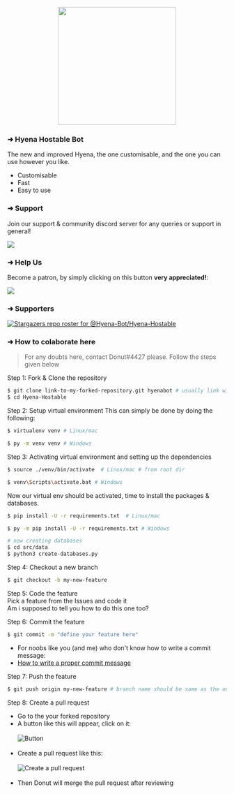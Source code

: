 <p align="center">
    <img src="https://i.ibb.co/8Ktgg0t/hyena-simple-golden.png" width="270" height="270"/>
</p>

### ➜ Hyena Hostable Bot

The new and improved Hyena, the one customisable, and the one you can use however you like. 

- Customisable
- Fast
- Easy to use

### ➜ Support
Join our support & community discord server for any queries or support in general!

[![](https://i.ibb.co/Y3kq58Z/Untitled.png)](https://discord.gg/cHYWdK5GNt)

### ➜ Help Us
Become a patron, by simply clicking on this button **very appreciated!**:

[![](https://c5.patreon.com/external/logo/become_a_patron_button.png)](https://www.patreon.com/hyenabot)

### ➜ Supporters
[![Stargazers repo roster for @Hyena-Bot/Hyena-Hostable](https://reporoster.com/stars/Hyena-Bot/Hyena-Hostable)](https://github.com/Hyena-Bot/Hyena-Hostable/stargazers)

### ➜ How to colaborate here

> For any doubts here, contact Donut#4427 please.
> Follow the steps given below

Step 1: Fork & Clone the repository

```sh
$ git clone link-to-my-forked-repository.git hyenabot # usually link will be https://github.com/YourUserName/Hyena-Hostable
$ cd Hyena-Hostable
```

Step 2: Setup virtual environment
This can simply be done by doing the following:

```sh
$ virtualenv venv # Linux/mac

$ py -m venv venv # Windows
```

Step 3: Activating virtual environment and setting up the dependencies

```sh
$ source ./venv/bin/activate  # Linux/mac # from root dir

$ venv\Scripts\activate.bat # Windows
```
Now our virtual env should be activated, time to install the packages & databases.
```sh
$ pip install -U -r requirements.txt  # Linux/mac

$ py -m pip install -U -r requirements.txt # Windows

# now creating databases
$ cd src/data
$ python3 create-databases.py
```

Step 4: Checkout a new branch

```sh
$ git checkout -b my-new-feature
```

Step 5: Code the feature
<br/>
Pick a feature from the Issues and code it
<br/>
Am i supposed to tell you how to do this one too?

Step 6: Commit the feature

```sh
$ git commit -m "define your feature here"
```

- For noobs like you (and me) who don't know how to write a commit message:
  <br/>
- [How to write a proper commit message](https://gist.github.com/develar/273e2eb938792cf5f86451fbac2bcd51)

Step 7: Push the feature

```sh
$ git push origin my-new-feature # branch name should be same as the one you checked out
```

Step 8: Create a pull request

- Go to the your forked repository
- A button like this will appear, click on it:
  <br/><br/>
  ![Button](https://i.ibb.co/jhQNdYX/Screenshot-2021-07-30-at-2-45-15-PM.png)
  <br/><br/>
- Create a pull request like this:
  <br/><br/>
  ![Create a pull request](https://i.ibb.co/4WSCYnZ/Screenshot-2021-07-30-at-2-45-43-PM.png)
  <br/><br/>
- Then Donut will merge the pull request after reviewing

